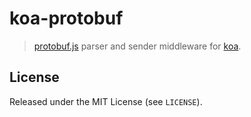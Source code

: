 # koa-protobuf

> [protobuf.js](https://github.com/dcodeIO/protobuf.js) parser and sender
> middleware for [koa](https://koajs.com).

## License

Released under the MIT License (see `LICENSE`).
